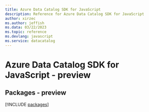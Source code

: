 ```yaml
---
title: Azure Data Catalog SDK for JavaScript
description: Reference for Azure Data Catalog SDK for JavaScript
author: xirzec
ms.author: jeffish
ms.data: 03/22/2023
ms.topic: reference
ms.devlang: javascript
ms.service: datacatalog
---
```

# Azure Data Catalog SDK for JavaScript - preview
## Packages - preview
[!INCLUDE [packages](data-catalog-index.md)]